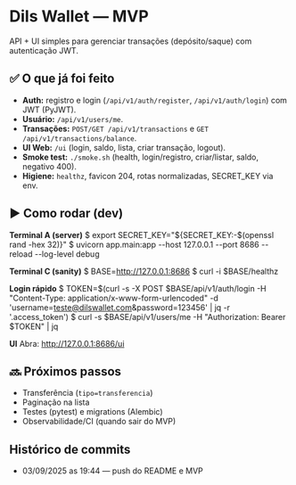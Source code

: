 # Dils Wallet — MVP

API + UI simples para gerenciar transações (depósito/saque) com autenticação JWT.

## ✅ O que já foi feito
- **Auth:** registro e login (`/api/v1/auth/register`, `/api/v1/auth/login`) com JWT (PyJWT).
- **Usuário:** `/api/v1/users/me`.
- **Transações:** `POST/GET /api/v1/transactions` e `GET /api/v1/transactions/balance`.
- **UI Web:** `/ui` (login, saldo, lista, criar transação, logout).
- **Smoke test:** `./smoke.sh` (health, login/registro, criar/listar, saldo, negativo 400).
- **Higiene:** `healthz`, favicon 204, rotas normalizadas, SECRET_KEY via env.

## ▶️ Como rodar (dev)
**Terminal A (server)**
$ export SECRET_KEY="${SECRET_KEY:-$(openssl rand -hex 32)}"
$ uvicorn app.main:app --host 127.0.0.1 --port 8686 --reload --log-level debug

**Terminal C (sanity)**
$ BASE=http://127.0.0.1:8686
$ curl -i $BASE/healthz

**Login rápido**
$ TOKEN=$(curl -s -X POST $BASE/api/v1/auth/login -H "Content-Type: application/x-www-form-urlencoded" -d 'username=teste@dilswallet.com&password=123456' | jq -r '.access_token')
$ curl -s $BASE/api/v1/users/me -H "Authorization: Bearer $TOKEN" | jq

**UI**
Abra: http://127.0.0.1:8686/ui

## 🔜 Próximos passos
- Transferência (`tipo=transferencia`)
- Paginação na lista
- Testes (pytest) e migrations (Alembic)
- Observabilidade/CI (quando sair do MVP)
 


## Histórico de commits
* 03/09/2025 as 19:44 — push do README e MVP
